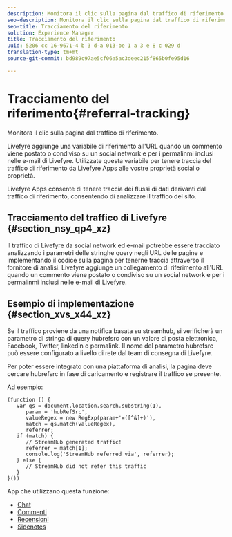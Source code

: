 ```yaml
---
description: Monitora il clic sulla pagina dal traffico di riferimento.
seo-description: Monitora il clic sulla pagina dal traffico di riferimento.
seo-title: Tracciamento del riferimento
solution: Experience Manager
title: Tracciamento del riferimento
uuid: 5206 cc 16-9671-4 b 3 d-a 013-be 1 a 3 e 8 c 029 d
translation-type: tm+mt
source-git-commit: bd989c97ae5cf06a5ac3deec215f865b0fe95d16

---
```



# Tracciamento del riferimento{#referral-tracking}

Monitora il clic sulla pagina dal traffico di riferimento.

Livefyre aggiunge una variabile di riferimento all'URL quando un commento viene postato o condiviso su un social network e per i permalinmi inclusi nelle e-mail di Livefyre. Utilizzate questa variabile per tenere traccia del traffico di riferimento da Livefyre Apps alle vostre proprietà social o proprietà.

Livefyre Apps consente di tenere traccia dei flussi di dati derivanti dal traffico di riferimento, consentendo di analizzare il traffico del sito.

## Tracciamento del traffico di Livefyre {#section_nsy_qp4_xz}

Il traffico di Livefyre da social network ed e-mail potrebbe essere tracciato analizzando i parametri delle stringhe query negli URL delle pagine e implementando il codice sulla pagina per tenerne traccia attraverso il fornitore di analisi. Livefyre aggiunge un collegamento di riferimento all'URL quando un commento viene postato o condiviso su un social network e per i permalinmi inclusi nelle e-mail di Livefyre.

## Esempio di implementazione {#section_xvs_x44_xz}

Se il traffico proviene da una notifica basata su streamhub, si verificherà un parametro di stringa di query hubrefsrc con un valore di posta elettronica, Facebook, Twitter, linkedin o permalink. Il nome del parametro hubrefsrc può essere configurato a livello di rete dal team di consegna di Livefyre.

Per poter essere integrato con una piattaforma di analisi, la pagina deve cercare hubrefsrc in fase di caricamento e registrare il traffico se presente.

Ad esempio:

```
(function () { 
   var qs = document.location.search.substring(1), 
      param = 'hubRefSrc', 
      valueRegex = new RegExp(param+'=([^&]+)'), 
      match = qs.match(valueRegex), 
      referrer; 
   if (match) { 
      // StreamHub generated traffic! 
      referrer = match[1]; 
      console.log('StreamHub referred via', referrer); 
   } else { 
      // StreamHub did not refer this traffic 
   } 
}())
```

App che utilizzano questa funzione:

* [Chat](/help/using/c-about-apps/c-chat-app/c-chat-app.md)
* [Commenti](/help/using/c-about-apps/c-comments/c-comments.md)
* [Recensioni](/help/using/c-about-apps/c-reviews-app/c-reviews-app.md)
* [Sidenotes](/help/using/c-about-apps/c-sidenotes-app/c-sidenotes-app.md)
